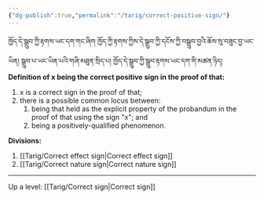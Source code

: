 ```yaml
---
{"dg-publish":true,"permalink":"/tarig/correct-positive-sign/"}
---
```


ཁྱོད་དེ་སྒྲུབ་ཀྱི་རྟགས་ཡང་དག་གང་ཞིག  ཁྱོད་ཀྱི་རྟགས་ཀྱིས་དེ་སྒྲུབ་ཀྱི་དངོས་ཀྱི་བསྒྲུབ་བྱའི་ཆོས་སུ་བཟུང་བྱ་ཡང་ཡིན། སྒྲུབ་པ་ཡང་ཡིན་པའི་གཞི་མཐུན་སྲིད་པ། 
ཁྱོད་དེ་སྒྲུབ་ཀྱི་སྒྲུབ་རྟགས་ཡང་དག་གི་མཚན་ཉིད།
**Definition of x being the correct positive sign in the proof of that:**
1. x is a correct sign in the proof of that;
2. there is a possible common locus between:
	1. being that held as the explicit property of the probandum in the proof of that using the sign "x"; and
	2. being a positively-qualified phenomenon.

**Divisions:**
1. [[Tarig/Correct effect sign\|Correct effect sign]]
2. [[Tarig/Correct nature sign\|Correct nature sign]]

---
Up a level: [[Tarig/Correct sign\|Correct sign]]